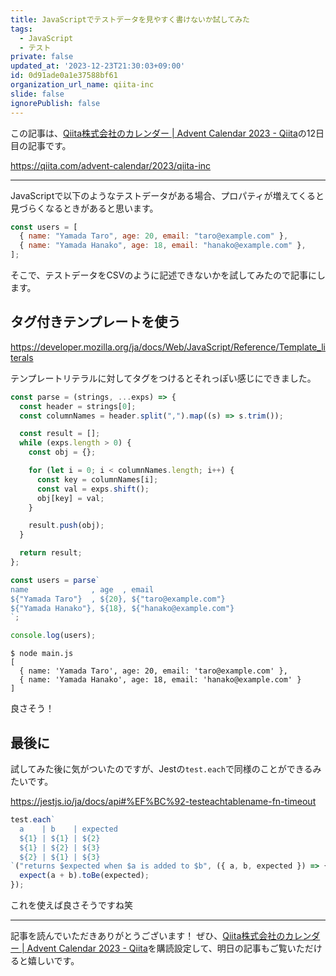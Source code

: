 ```yaml
---
title: JavaScriptでテストデータを見やすく書けないか試してみた
tags:
  - JavaScript
  - テスト
private: false
updated_at: '2023-12-23T21:30:03+09:00'
id: 0d91ade0a1e37588bf61
organization_url_name: qiita-inc
slide: false
ignorePublish: false
---
```


この記事は、[Qiita株式会社のカレンダー | Advent Calendar 2023 - Qiita](https://qiita.com/advent-calendar/2023/qiita-inc)の12日目の記事です。

https://qiita.com/advent-calendar/2023/qiita-inc

---

JavaScriptで以下のようなテストデータがある場合、プロパティが増えてくると見づらくなるときがあると思います。

```js
const users = [
  { name: "Yamada Taro", age: 20, email: "taro@example.com" },
  { name: "Yamada Hanako", age: 18, email: "hanako@example.com" },
];
```

そこで、テストデータをCSVのように記述できないかを試してみたので記事にします。

## タグ付きテンプレートを使う

https://developer.mozilla.org/ja/docs/Web/JavaScript/Reference/Template_literals

テンプレートリテラルに対してタグをつけるとそれっぽい感じにできました。

```js
const parse = (strings, ...exps) => {
  const header = strings[0];
  const columnNames = header.split(",").map((s) => s.trim());

  const result = [];
  while (exps.length > 0) {
    const obj = {};

    for (let i = 0; i < columnNames.length; i++) {
      const key = columnNames[i];
      const val = exps.shift();
      obj[key] = val;
    }

    result.push(obj);
  }

  return result;
};

const users = parse`
name              , age  , email
${"Yamada Taro"}  , ${20}, ${"taro@example.com"}
${"Yamada Hanako"}, ${18}, ${"hanako@example.com"}
`;

console.log(users);
```

```
$ node main.js
[
  { name: 'Yamada Taro', age: 20, email: 'taro@example.com' },
  { name: 'Yamada Hanako', age: 18, email: 'hanako@example.com' }
]
```

良さそう！

## 最後に

試してみた後に気がついたのですが、Jestの`test.each`で同様のことができるみたいです。

https://jestjs.io/ja/docs/api#%EF%BC%92-testeachtablename-fn-timeout

```js
test.each`
  a    | b    | expected
  ${1} | ${1} | ${2}
  ${1} | ${2} | ${3}
  ${2} | ${1} | ${3}
`("returns $expected when $a is added to $b", ({ a, b, expected }) => {
  expect(a + b).toBe(expected);
});
```

これを使えば良さそうですね笑

---

記事を読んでいただきありがとうございます！
ぜひ、[Qiita株式会社のカレンダー | Advent Calendar 2023 - Qiita](https://qiita.com/advent-calendar/2023/qiita-inc)を購読設定して、明日の記事もご覧いただけると嬉しいです。
